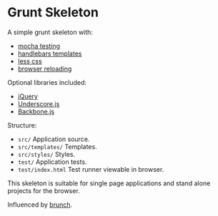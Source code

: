 Grunt Skeleton
==============

A simple grunt skeleton with:

* [mocha testing](http://mochajs.org/)
* [handlebars templates](http://handlebarsjs.com/)
* [less css](http://lesscss.org/)
* [browser reloading](https://github.com/webxl/grunt-reload)

Optional libraries included:
* [jQuery](http://jquery.com/)
* [Underscore.js](http://underscorejs.org/)
* [Backbone.js](http://backbonejs.org/)

Structure:
* `src/` Application source.
* `src/templates/` Templates.
* `src/styles/` Styles.
* `test/` Application tests.
* `test/index.html` Test runner viewable in browser.

This skeleton is suitable for single page applications and stand alone projects for the browser.

Influenced by [brunch](http://brunch.io/).
